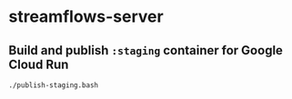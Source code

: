 # streamflows-server

## Build and publish `:staging` container for Google Cloud Run

```bash
./publish-staging.bash
```

